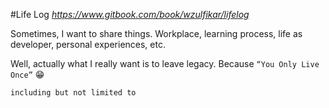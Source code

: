 #Life Log
*https://www.gitbook.com/book/wzulfikar/lifelog*

Sometimes, I want to share things. Workplace, learning process, life as developer, personal experiences, etc. 

Well, actually what I really want is to leave legacy. Because `“You Only Live Once”` 😁

`including but not limited to`